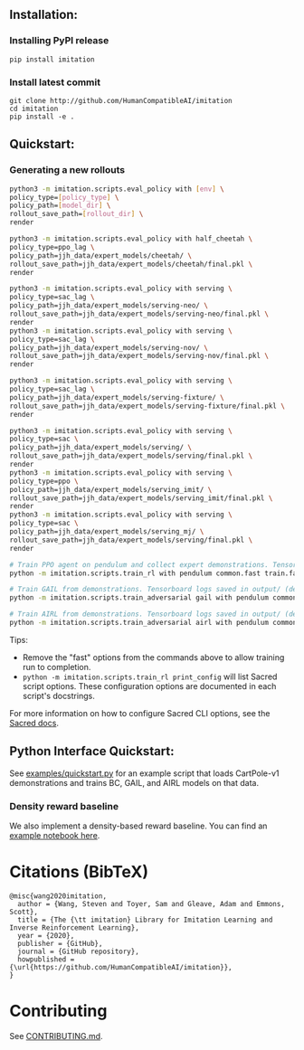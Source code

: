## Installation:

### Installing PyPI release

```
pip install imitation
```

### Install latest commit

```
git clone http://github.com/HumanCompatibleAI/imitation
cd imitation
pip install -e .
```
## Quickstart:

### Generating a new rollouts

```bash
python3 -m imitation.scripts.eval_policy with [env] \
policy_type=[policy_type] \
policy_path=[model_dir] \
rollout_save_path=[rollout_dir] \
render

python3 -m imitation.scripts.eval_policy with half_cheetah \
policy_type=ppo_lag \
policy_path=jjh_data/expert_models/cheetah/ \
rollout_save_path=jjh_data/expert_models/cheetah/final.pkl \
render

python3 -m imitation.scripts.eval_policy with serving \
policy_type=sac_lag \
policy_path=jjh_data/expert_models/serving-neo/ \
rollout_save_path=jjh_data/expert_models/serving-neo/final.pkl \
render
python3 -m imitation.scripts.eval_policy with serving \
policy_type=sac_lag \
policy_path=jjh_data/expert_models/serving-nov/ \
rollout_save_path=jjh_data/expert_models/serving-nov/final.pkl \
render

python3 -m imitation.scripts.eval_policy with serving \
policy_type=sac_lag \
policy_path=jjh_data/expert_models/serving-fixture/ \
rollout_save_path=jjh_data/expert_models/serving-fixture/final.pkl \
render

python3 -m imitation.scripts.eval_policy with serving \
policy_type=sac \
policy_path=jjh_data/expert_models/serving/ \
rollout_save_path=jjh_data/expert_models/serving/final.pkl \
render
python3 -m imitation.scripts.eval_policy with serving \
policy_type=ppo \
policy_path=jjh_data/expert_models/serving_imit/ \
rollout_save_path=jjh_data/expert_models/serving_imit/final.pkl \
render
python3 -m imitation.scripts.eval_policy with serving \
policy_type=sac \
policy_path=jjh_data/expert_models/serving_mj/ \
rollout_save_path=jjh_data/expert_models/serving/final.pkl \
render
```

```bash
# Train PPO agent on pendulum and collect expert demonstrations. Tensorboard logs saved in quickstart/rl/
python -m imitation.scripts.train_rl with pendulum common.fast train.fast rl.fast fast common.log_dir=quickstart/rl/

# Train GAIL from demonstrations. Tensorboard logs saved in output/ (default log directory).
python -m imitation.scripts.train_adversarial gail with pendulum common.fast demonstrations.fast train.fast rl.fast fast demonstrations.rollout_path=quickstart/rl/rollouts/final.pkl

# Train AIRL from demonstrations. Tensorboard logs saved in output/ (default log directory).
python -m imitation.scripts.train_adversarial airl with pendulum common.fast demonstrations.fast train.fast rl.fast fast demonstrations.rollout_path=quickstart/rl/rollouts/final.pkl
```
Tips:
  * Remove the "fast" options from the commands above to allow training run to completion.
  * `python -m imitation.scripts.train_rl print_config` will list Sacred script options. These configuration options are documented in each script's docstrings.

For more information on how to configure Sacred CLI options, see the [Sacred docs](https://sacred.readthedocs.io/en/stable/).


## Python Interface Quickstart:

See [examples/quickstart.py](examples/quickstart.py) for an example script that loads CartPole-v1 demonstrations and trains BC, GAIL, and AIRL models on that data.


### Density reward baseline

We also implement a density-based reward baseline. You can find an [example notebook here](examples/density_baseline_demo.ipynb).

# Citations (BibTeX)
```
@misc{wang2020imitation,
  author = {Wang, Steven and Toyer, Sam and Gleave, Adam and Emmons, Scott},
  title = {The {\tt imitation} Library for Imitation Learning and Inverse Reinforcement Learning},
  year = {2020},
  publisher = {GitHub},
  journal = {GitHub repository},
  howpublished = {\url{https://github.com/HumanCompatibleAI/imitation}},
}
```

# Contributing
See [CONTRIBUTING.md](CONTRIBUTING.md).
